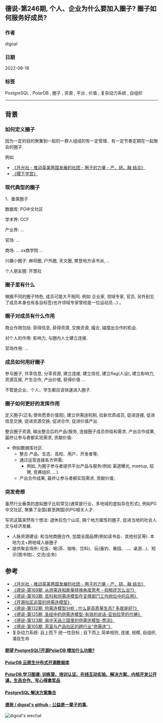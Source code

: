 ## 德说-第246期, 个人、企业为什么要加入圈子? 圈子如何服务好成员?                
                                                                                  
### 作者                                                                                  
digoal                                                                                  
                                                                                  
### 日期                                                                                  
2022-06-18                                                                       
                                                                                  
### 标签                                                                                  
PostgreSQL , PolarDB , 圈子 , 资源 , 平台 , 价值 , 复杂动力系统 , 自组织                                                              
                                                                                  
----                                                                    
                                                                                  
## 背景   
  
  
### 如何定义圈子  
因为一定的目的聚集到一起的一群人组成的有一定管理、有一定节奏定期在一起聚会的圈子.    
  
例如  
- [《月光社 - 推动英美两国发展的社团 - 圈子的力量 - 产、研、融 结合》](../202103/20210316_04.md)    
- [《稷下学宫》](../202104/20210423_02.md)    
  
### 现代典型的圈子  
1、垂类圈子  
  
数据库: PG中文社区  
  
学术界: CCF  
  
产业界: ...   
  
官场: ...   
  
商场: ... xx商学院 ...  
  
兴趣小圈子: 麻将圈, 户外圈, 天文圈, 樊登地方读书派, ...   
  
个人朋友圈: 开慧社   
  
### 圈子里有什么  
根据不同的圈子特色, 成员可能大不相同. 例如 企业家, 领域专家, 官员, 另外别忘了成员本身也有各自标签(也许领域专家曾经是一位运动员...) 。  
  
### 圈子对成员有什么作用  
  
商业作用包括: 获得信息, 获得资源, 交换资源, 撮合, 碰撞出合作的机会.   
  
对个人的作用: 影响力, 与圈内人士建立连接.   
  
官场作用: ...     
  
### 成员如何用好圈子  
  
参与圈子, 共享信息, 分享资源, 建立连接, 建立信任, 建立flag(人设), 建立影响力, 资源互换, 产生合作, 产出价值, 获得价值  ...      
  
不管是企业、个人、学生都应该快速进入圈子.   
  
### 圈子如何更好的发挥作用  
  
定义圈子(正名:使命愿景价值观), 建立供需连机制, 拉新优质成员, 促进连接, 促进信息交换, 促进资源交换, 促进合作, 促进价值产出  
  
整合圈子资源, 输出整合后的产品/服务, 连接圈子成员供给和需求, 产出合作成果, 最终让参与者都实现需求, 贡献价值:     
- 例如数据库社区.   
    - 整合 产品、生态、高校、用户、开发者等;   
    - 通过运营连接各方供需;   
        - 例如, 为圈子参与者提供平台产品与服务(例如 渠道曝光, meetup, 招聘, 竞赛组织, ...).   
    - 产出合作成果, 最终让参与者都实现需求, 贡献价值;   
   
### 突发奇想
虽然行业垂类的虚拟圈子比较常见(通常是行业、多地域的虚拟存在形式), 例如PG中文社区, 聚集了全国(甚至跨国)的PG相关人才.  
  
写完这篇突然有个想法: 退休后包个山庄, 搞个地方属性的圈子, 促进当地的社会人文与经济发展.     
- 人脉资源建设: 和当地商圈合作, 加盟全国品牌(例如读书会、其他社区等). 本地为主+跨地域人脉圈子  
- 提供聚会场所: 吃饭、喝(茶、咖啡、饮料)、玩(垂钓、果园、...、桌游...)、知识(图书馆)、交流(会务)  
  
  
       
## 参考  
- [《月光社 - 推动英美两国发展的社团 - 圈子的力量 - 产、研、融 结合》](../202103/20210316_04.md)    
- [《德说-第169期, 从供需连和能量转换角度思考 - 抑郁症怎么治?》](../202211/20221111_03.md)    
- [《德说-第163期, 哲科和供需连模型在支撑部门工作岗位中的应用》](../202210/20221022_02.md)    
- [《开源社区运营的供需连模型》](../202209/20220928_01.md)    
- [《德说-第132期, 供需连模型分析 : 什么是高质量生态? 多就是好?》](../202209/20220903_02.md)    
- [《德说-第125期, 圣经中的供需连模型-有效的说话-亚伯拉罕的代祷》](../202208/20220819_02.md)    
- [《德说-第123期, 易中天品三国里的供需连模型-贾诩》](../202208/20220812_01.md)    
- [《德说-第105期, 茶室与产品社区的跨行业"供需连"》](../202206/20220617_01.md)    
- 复杂动力系统: 自上而下 统一性目标 ; 自下而上 简单规则, 连接, 规模, 自组织, 涌现生命  
  
  
#### [期望 PostgreSQL|开源PolarDB 增加什么功能?](https://github.com/digoal/blog/issues/76 "269ac3d1c492e938c0191101c7238216")
  
  
#### [PolarDB 云原生分布式开源数据库](https://github.com/ApsaraDB "57258f76c37864c6e6d23383d05714ea")
  
  
#### [PolarDB 学习图谱: 训练营、培训认证、在线互动实验、解决方案、内核开发公开课、生态合作、写心得拿奖品](https://www.aliyun.com/database/openpolardb/activity "8642f60e04ed0c814bf9cb9677976bd4")
  
  
#### [PostgreSQL 解决方案集合](../201706/20170601_02.md "40cff096e9ed7122c512b35d8561d9c8")
  
  
#### [德哥 / digoal's github - 公益是一辈子的事.](https://github.com/digoal/blog/blob/master/README.md "22709685feb7cab07d30f30387f0a9ae")
  
  
![digoal's wechat](../pic/digoal_weixin.jpg "f7ad92eeba24523fd47a6e1a0e691b59")
  
